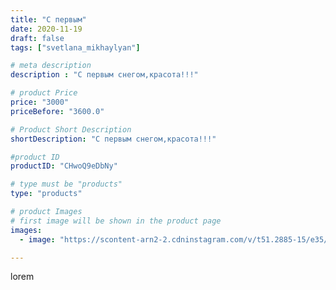 ```yaml
---
title: "С первым"
date: 2020-11-19
draft: false
tags: ["svetlana_mikhaylyan"]

# meta description
description : "С первым снегом,красота!!!"

# product Price
price: "3000"
priceBefore: "3600.0"

# Product Short Description
shortDescription: "С первым снегом,красота!!!"

#product ID
productID: "CHwoQ9eDbNy"

# type must be "products"
type: "products"

# product Images
# first image will be shown in the product page
images:
  - image: "https://scontent-arn2-2.cdninstagram.com/v/t51.2885-15/e35/125832481_166502945120144_1396518728347708522_n.jpg?se=7&tp=1&_nc_ht=scontent-arn2-2.cdninstagram.com&_nc_cat=108&_nc_ohc=D8yTU5al9K8AX-MACrc&ccb=7-4&oh=80e92f62f05fee8fc39caa1d00245080&oe=6081F5B1&_nc_sid=86f79a&ig_cache_key=MjQ0NTYzMTY4NTAzNjcxNjkxNA%3D%3D.2-ccb7-4"

---
```

lorem
